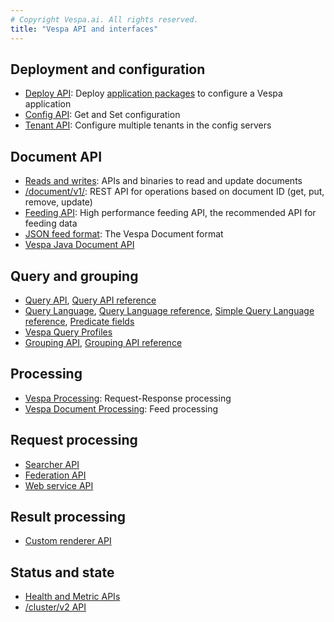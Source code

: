 ```yaml
---
# Copyright Vespa.ai. All rights reserved.
title: "Vespa API and interfaces"
---
```


## Deployment and configuration
* [Deploy API](reference/deploy-rest-api-v2.html):
  Deploy [application packages](application-packages.html)
  to configure a Vespa application
* [Config API](reference/config-rest-api-v2.html):
  Get and Set configuration
* [Tenant API](reference/application-v2-tenant.html):
  Configure multiple tenants in the config servers

## Document API
* [Reads and writes](reads-and-writes.html):
  APIs and binaries to read and update documents
* [/document/v1/](reference/document-v1-api-reference.html):
  REST API for operations based on document ID (get, put, remove, update)
* [Feeding API](vespa-feed-client.html):
  High performance feeding API, the recommended API for feeding data
* [JSON feed format](reference/document-json-format.html):
  The Vespa Document format
* [Vespa Java Document API](document-api-guide.html)

## Query and grouping
* [Query API](query-api.html),
  [Query API reference](reference/query-api-reference.html)
* [Query Language](query-language.html),
  [Query Language reference](reference/query-language-reference.html),
  [Simple Query Language reference](reference/simple-query-language-reference.html),
  [Predicate fields](predicate-fields.html)
* [Vespa Query Profiles](query-profiles.html)
* [Grouping API](grouping.html),
  [Grouping API reference](reference/grouping-syntax.html)

## Processing
* [Vespa Processing](jdisc/processing.html):
  Request-Response processing
* [Vespa Document Processing](document-processing.html):
  Feed processing

## Request processing
* [Searcher API](searcher-development.html)
* [Federation API](federation.html)
* [Web service API](developing-web-services.html)

## Result processing
* [Custom renderer API](result-rendering.html)

## Status and state
* [Health and Metric APIs](operations/metrics.html)
* [/cluster/v2 API](reference/cluster-v2.html)
